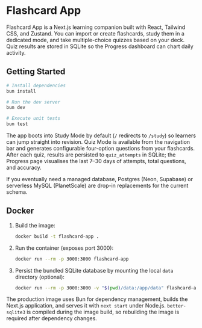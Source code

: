# Flashcard App

Flashcard App is a Next.js learning companion built with React, Tailwind CSS, and Zustand. You can import or create flashcards, study them in a dedicated mode, and take multiple-choice quizzes based on your deck. Quiz results are stored in SQLite so the Progress dashboard can chart daily activity.

## Getting Started

```sh
# Install dependencies
bun install

# Run the dev server
bun dev

# Execute unit tests
bun test
```

The app boots into Study Mode by default (`/` redirects to `/study`) so learners can jump straight into revision. Quiz Mode is available from the navigation bar and generates configurable four-option questions from your flashcards. After each quiz, results are persisted to `quiz_attempts` in SQLite; the Progress page visualises the last 7–30 days of attempts, total questions, and accuracy.

If you eventually need a managed database, Postgres (Neon, Supabase) or serverless MySQL (PlanetScale) are drop-in replacements for the current schema.

## Docker

1. Build the image:
   ```sh
   docker build -t flashcard-app .
   ```
2. Run the container (exposes port 3000):
   ```sh
   docker run --rm -p 3000:3000 flashcard-app
   ```
3. Persist the bundled SQLite database by mounting the local `data` directory (optional):
   ```sh
   docker run --rm -p 3000:3000 -v "$(pwd)/data:/app/data" flashcard-app
   ```

The production image uses Bun for dependency management, builds the Next.js application, and serves it with `next start` under Node.js. `better-sqlite3` is compiled during the image build, so rebuilding the image is required after dependency changes.
